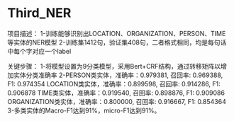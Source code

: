 # Third_NER
项目描述：
1-训练能够识别出LOCATION、ORGANIZATION、PERSON、TIME等实体的NER模型 
2-训练集1412句，验证集408句，二者格式相同，均是每句话中每个字对应一个label  

关键步骤： 
1-将模型设置为9分类模型，采用Bert+CRF结构，通过转移矩阵以增加实体分类准确率 
2-PERSON类实体，准确率：0.979381, 召回率: 0.969388, F1: 0.974354 LOCATION类实体，准确率：0.899598, 召回率: 0.914286, F1: 0.906878 TIME类实体，准确率：0.919540, 召回率: 0.898876, F1: 0.909086 ORGANIZATION类实体，准确率：0.800000, 召回率: 0.916667, F1: 0.854364 
3-多类实体的Macro-F1达到91%，micro-F1达到91%。
